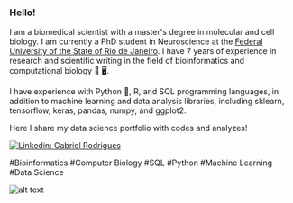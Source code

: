 ### Hello!

I am a biomedical scientist with a master's degree in molecular and cell biology. I am currently a PhD student in Neuroscience at the [Federal University of the State of Rio de Janeiro](http://www.unirio.br/). I have 7 years of experience in research and scientific writing in the field of bioinformatics and computational biology :microscope: :desktop_computer:.

I have experience with Python :snake:, R, and SQL programming languages, in addition to machine learning and data analysis libraries, including sklearn, tensorflow, keras, pandas, numpy, and ggplot2. 

Here I share my data science portfolio with codes and analyzes!


[![Linkedin: Gabriel Rodrigues](https://img.shields.io/badge/-Linkedin-blue?style=flat-square&logo=Linkedin&logoColor=white&link=https://www.linkedin.com/in/thaianebraga/)](https://www.linkedin.com/in/gabriel-rodrigues-coutinho-pereira-biomedico)</br>


#Bioinformatics #Computer Biology #SQL #Python #Machine Learning #Data Science

![alt text](https://media-exp1.licdn.com/dms/image/C4D03AQEnkilWFHaNhg/profile-displayphoto-shrink_800_800/0/1568249096032?e=1665619200&v=beta&t=4XpGqXm2XeBDexd3qf1s41JGscvrYYjvks928gxG47Q)

<!--
**gabrielkytz2/gabrielkytz2** is a ✨ _special_ ✨ repository because its `README.md` (this file) appears on your GitHub profile.

Here are some ideas to get you started:

- 🔭 I’m currently working on ...
- 🌱 I’m currently learning ...
- 👯 I’m looking to collaborate on ...
- 🤔 I’m looking for help with ...
- 💬 Ask me about ...
- 📫 How to reach me: ...
- 😄 Pronouns: ...
- ⚡ Fun fact: ...
-->
